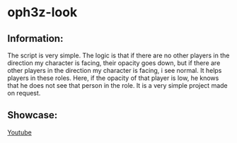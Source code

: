# oph3z-look

## Information:
The script is very simple. The logic is that if there are no other players in the direction my character is facing, their opacity goes down, but if there are other players in the direction my character is facing, i see normal. It helps players in these roles. Here, if the opacity of that player is low, he knows that he does not see that person in the role. It is a very simple project made on request.

## Showcase:
[Youtube](https://streamable.com/x5u505)
